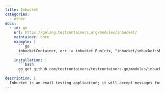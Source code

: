 ```yaml
---
title: Inbucket
categories:
  - other
docs:
  - id: go
    url: https://golang.testcontainers.org/modules/inbucket/
    maintainer: core
    example: |
      ```go
      inbucketContainer, err := inbucket.Run(ctx, "inbucket/inbucket:sha-2d409bb")
      ```
    installation: |
      ```bash
      go get github.com/testcontainers/testcontainers-go/modules/inbucket
      ```
description: |
  Inbucket is an email testing application; it will accept messages for any email address and make them available to view via a web interface.
---
```


